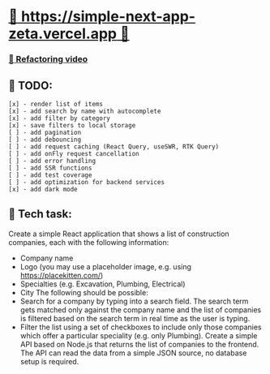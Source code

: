 # [🔗 https://simple-next-app-zeta.vercel.app 🔗](https://simple-next-app-zeta.vercel.app/)

### [🥲 Refactoring video](https://youtu.be/Vh-vBFLutQk)

## 🧾 TODO:

    [x] - render list of items
    [x] - add search by name with autocomplete
    [x] - add filter by category
    [x] - save filters to local storage
    [ ] - add pagination
    [ ] - add debouncing
    [ ] - add request caching (React Query, useSWR, RTK Query)
    [ ] - add onFly request cancellation
    [ ] - add error handling
    [ ] - add SSR functions
    [ ] - add test coverage
    [ ] - add optimization for backend services
    [x] - add dark mode

## 📝 Tech task:

Create a simple React application that shows a list of construction companies, each with the following information:

- Company name
- Logo (you may use a placeholder image, e.g. using https://placekitten.com/)
- Specialties (e.g. Excavation, Plumbing, Electrical)
- City
  The following should be possible:
- Search for a company by typing into a search field. The search term gets matched only against the company name and the list of companies is filtered based on the search term in real time as the user is typing.
- Filter the list using a set of checkboxes to include only those companies which offer a particular speciality (e.g. only Plumbing).
  Create a simple API based on Node.js that returns the list of companies to the frontend. The API can read the data from a simple JSON source, no database setup is required.
